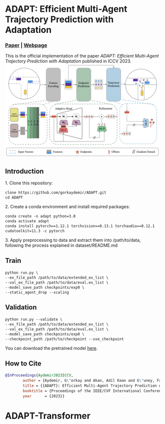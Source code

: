 # ADAPT: Efficient Multi-Agent Trajectory Prediction with Adaptation
### [Paper](https://arxiv.org/abs/2307.14187) | [Webpage](https://kuis-ai.github.io/adapt)
This is the official implementation of the paper *ADAPT: Efficient Multi-Agent Trajectory Prediction with Adaptation* published in ICCV 2023.
![](figures/pipeline.png)


## Introduction
1\. Clone this repository:
```
clone https://github.com/gorkaydemir/ADAPT.git
cd ADAPT
```

2\. Create a conda environment and install required packages:
```
conda create -n adapt python=3.8
conda activate adapt
conda install pytorch==1.12.1 torchvision==0.13.1 torchaudio==0.12.1 cudatoolkit=11.3 -c pytorch
```

3\. Apply preprocessing to data and extract them into /path/to/data, following the process explained in dataset/README.md


## Train
```
python run.py \
--ex_file_path /path/to/data/extended_ex_list \
--val_ex_file_path /path/to/data/eval.ex_list \
--model_save_path checkpoints/exp0 \
--static_agent_drop --scaling
```

## Validation
```
python run.py --validate \
--ex_file_path /path/to/data/extended_ex_list \
--val_ex_file_path /path/to/data/eval.ex_list \
--model_save_path checkpoints/exp0 \
--checkpoint_path /path/to/checkpoint --use_checkpoint 
```
You can download the pretrained model [here](https://github.com/gorkaydemir/ADAPT/releases/tag/checkpoint).

## How to Cite
```bibtex
@InProceedings{Aydemir2023ICCV,
        author = {Aydemir, G\"orkay and Akan, Adil Kaan and G\"uney, Fatma},
        title = {{ADAPT}: Efficient Multi-Agent Trajectory Prediction with Adaptation},
        booktitle = {Proceedings of the IEEE/CVF International Conference on Computer Vision},
        year      = {2023}}
```
# ADAPT-Transformer
